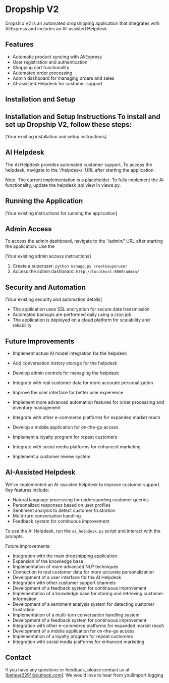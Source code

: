 # Dropship V2


Dropship V2 is an automated dropshipping application that integrates with AliExpress and includes an AI-assisted Helpdesk.

## Features

- Automatic product syncing with AliExpress
- User registration and authentication
- Shopping cart functionality
- Automated order processing
- Admin dashboard for managing orders and sales
- AI-assisted Helpdesk for customer support

## Installation and Setup


## Installation and Setup Instructions To install and set up Dropship V2, follow these steps:
[Your existing installation and setup instructions]

## AI Helpdesk

The AI Helpdesk provides automated customer support. To access the helpdesk, navigate to the '/helpdesk/' URL after starting the application. 

Note: The current implementation is a placeholder. To fully implement the AI functionality, update the helpdesk_api view in views.py.

## Running the Application

[Your existing instructions for running the application]

## Admin Access

To access the admin dashboard, navigate to the '/admin/' URL after starting the application. Use the

[Your existing admin access instructions]

1. Create a superuser: `python manage.py createsuperuser`
2. Access the admin dashboard: `http://localhost:8000/admin/`

## Security and Automation

[Your existing security and automation details]
- The application uses SSL encryption for secure data transmission
- Automated backups are performed daily using a cron job
- The application is deployed on a cloud platform for scalability and reliability


## Future Improvements

- Implement actual AI model integration for the helpdesk
- Add conversation history storage for the helpdesk
- Develop admin controls for managing the helpdesk


- Integrate with real customer data for more accurate personalization
- Improve the user interface for better user experience
- Implement more advanced automation features for order processing and inventory management
- Integrate with other e-commerce platforms for expanded market reach
- Develop a mobile application for on-the-go access
- Implement a loyalty program for repeat customers
- Integrate with social media platforms for enhanced marketing
- Implement a customer review system
## AI-Assisted Helpdesk

We've implemented an AI-assisted helpdesk to improve customer support. Key features include:

- Natural language processing for understanding customer queries
- Personalized responses based on user profiles
- Sentiment analysis to detect customer frustration
- Multi-turn conversation handling
- Feedback system for continuous improvement

To use the AI Helpdesk, run the `ai_helpdesk.py` script and interact with the prompts.

Future improvements:
- Integration with the main dropshipping application
- Expansion of the knowledge base
- Implementation of more advanced NLP techniques
- Connection to real customer data for more accurate personalization
- Development of a user interface for the AI Helpdesk
- Integration with other customer support channels
- Development of a feedback system for continuous improvement
- Implementation of a knowledge base for storing and retrieving customer information
- Development of a sentiment analysis system for detecting customer frustration
- Implementation of a multi-turn conversation handling system
- Development of a feedback system for continuous improvement
- Integration with other e-commerce platforms for expanded market reach
- Development of a mobile application for on-the-go access
- Implementation of a loyalty program for repeat customers
- Integration with social media platforms for enhanced marketing
## Contact

If you have any questions or feedback, please contact us at [beheer2291@outlook.com]. We would love to hear from you!import logging


